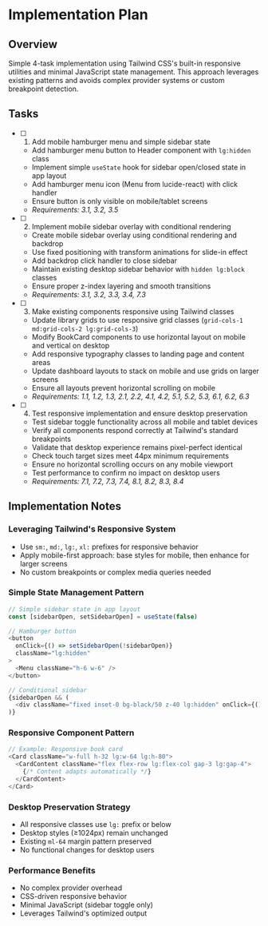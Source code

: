 # Implementation Plan

## Overview
Simple 4-task implementation using Tailwind CSS's built-in responsive utilities and minimal JavaScript state management. This approach leverages existing patterns and avoids complex provider systems or custom breakpoint detection.

## Tasks

- [ ] 1. Add mobile hamburger menu and simple sidebar state
  - Add hamburger menu button to Header component with `lg:hidden` class
  - Implement simple `useState` hook for sidebar open/closed state in app layout
  - Add hamburger menu icon (Menu from lucide-react) with click handler
  - Ensure button is only visible on mobile/tablet screens
  - _Requirements: 3.1, 3.2, 3.5_

- [ ] 2. Implement mobile sidebar overlay with conditional rendering
  - Create mobile sidebar overlay using conditional rendering and backdrop
  - Use fixed positioning with transform animations for slide-in effect
  - Add backdrop click handler to close sidebar
  - Maintain existing desktop sidebar behavior with `hidden lg:block` classes
  - Ensure proper z-index layering and smooth transitions
  - _Requirements: 3.1, 3.2, 3.3, 3.4, 7.3_

- [ ] 3. Make existing components responsive using Tailwind classes
  - Update library grids to use responsive grid classes (`grid-cols-1 md:grid-cols-2 lg:grid-cols-3`)
  - Modify BookCard components to use horizontal layout on mobile and vertical on desktop
  - Add responsive typography classes to landing page and content areas
  - Update dashboard layouts to stack on mobile and use grids on larger screens
  - Ensure all layouts prevent horizontal scrolling on mobile
  - _Requirements: 1.1, 1.2, 1.3, 2.1, 2.2, 4.1, 4.2, 5.1, 5.2, 5.3, 6.1, 6.2, 6.3_

- [ ] 4. Test responsive implementation and ensure desktop preservation
  - Test sidebar toggle functionality across all mobile and tablet devices
  - Verify all components respond correctly at Tailwind's standard breakpoints
  - Validate that desktop experience remains pixel-perfect identical
  - Check touch target sizes meet 44px minimum requirements
  - Ensure no horizontal scrolling occurs on any mobile viewport
  - Test performance to confirm no impact on desktop users
  - _Requirements: 7.1, 7.2, 7.3, 7.4, 8.1, 8.2, 8.3, 8.4_

## Implementation Notes

### Leveraging Tailwind's Responsive System
- Use `sm:`, `md:`, `lg:`, `xl:` prefixes for responsive behavior
- Apply mobile-first approach: base styles for mobile, then enhance for larger screens
- No custom breakpoints or complex media queries needed

### Simple State Management Pattern
```typescript
// Simple sidebar state in app layout
const [sidebarOpen, setSidebarOpen] = useState(false)

// Hamburger button
<button 
  onClick={() => setSidebarOpen(!sidebarOpen)}
  className="lg:hidden"
>
  <Menu className="h-6 w-6" />
</button>

// Conditional sidebar
{sidebarOpen && (
  <div className="fixed inset-0 bg-black/50 z-40 lg:hidden" onClick={() => setSidebarOpen(false)} />
)}
```

### Responsive Component Pattern
```typescript
// Example: Responsive book card
<Card className="w-full h-32 lg:w-64 lg:h-80">
  <CardContent className="flex flex-row lg:flex-col gap-3 lg:gap-4">
    {/* Content adapts automatically */}
  </CardContent>
</Card>
```

### Desktop Preservation Strategy
- All responsive classes use `lg:` prefix or below
- Desktop styles (≥1024px) remain unchanged
- Existing `ml-64` margin pattern preserved
- No functional changes for desktop users

### Performance Benefits
- No complex provider overhead
- CSS-driven responsive behavior
- Minimal JavaScript (sidebar toggle only)
- Leverages Tailwind's optimized output